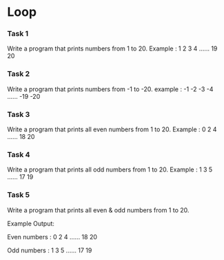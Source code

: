 # Loop

### Task 1

Write a program that prints numbers from 1 to 20. Example : 1 2 3 4  ......  19 20 &#x20;

### Task 2

Write a program that prints numbers from -1 to -20. example : -1  -2  -3  -4  ......  -19 -20

### Task 3

Write a program that prints all even numbers from 1 to 20. Example : 0  2 4  ......  18  20

### Task 4

Write a program that prints all odd numbers from 1 to 20. Example : 1 3  5  ......  17 19

### Task 5

Write a program that prints all even & odd numbers from 1 to 20.&#x20;

Example Output:&#x20;

Even numbers : 0  2  4  ......  18 20

Odd numbers : 1  3  5  ......  17  19
